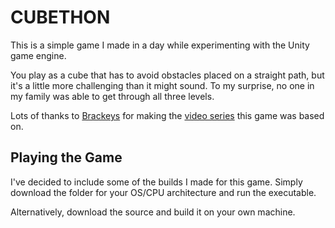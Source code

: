 # CUBETHON

This is a simple game I made in a day while experimenting with the Unity game engine.

You play as a cube that has to avoid obstacles placed on a straight path, but it's a little more challenging than it might sound. To my surprise, no one in my family was able to get through all three levels.

Lots of thanks to [Brackeys](https://www.youtube.com/channel/UCYbK_tjZ2OrIZFBvU6CCMiA) for making the [video series](https://www.youtube.com/watch?v=IlKaB1etrik&list=PLPV2KyIb3jR53Jce9hP7G5xC4O9AgnOuL&index=2) this game was based on.

## Playing the Game

I've decided to include some of the builds I made for this game. Simply download the folder for your OS/CPU architecture and run the executable.

Alternatively, download the source and build it on your own machine.